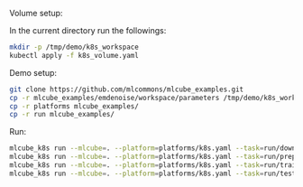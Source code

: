 Volume setup:

In the current directory run the followings:

```sh
mkdir -p /tmp/demo/k8s_workspace
kubectl apply -f k8s_volume.yaml
```

Demo setup:

```sh
git clone https://github.com/mlcommons/mlcube_examples.git
cp -r mlcube_examples/emdenoise/workspace/parameters /tmp/demo/k8s_workspace/
cp -r platforms mlcube_examples/
cp -r run mlcube_examples/
```

Run:

```sh
mlcube_k8s run --mlcube=. --platform=platforms/k8s.yaml --task=run/download.k8s.yaml
mlcube_k8s run --mlcube=. --platform=platforms/k8s.yaml --task=run/preprocess.k8s.yaml
mlcube_k8s run --mlcube=. --platform=platforms/k8s.yaml --task=run/train.k8s.yaml
mlcube_k8s run --mlcube=. --platform=platforms/k8s.yaml --task=run/test.k8s.yaml
```
